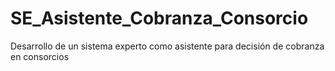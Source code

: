 # SE_Asistente_Cobranza_Consorcio
Desarrollo de un sistema experto como asistente para decisión de cobranza en consorcios
